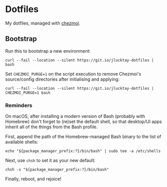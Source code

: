 # Dotfiles

My dotfiles, managed with [chezmoi](https://github.com/twpayne/chezmoi).

## Bootstrap

Run this to bootstrap a new environment:

``` shell
curl --fail --location --silent https://git.io/jlucktay-dotfiles | bash
```

Set `CHEZMOI_PURGE=1` on the script execution to remove Chezmoi's source/config directories after initialising and
applying:

``` shell
curl --fail --location --silent https://git.io/jlucktay-dotfiles | CHEZMOI_PURGE=1 bash
```

### Reminders

On macOS, after installing a modern version of Bash (probably with Homebrew) don't forget to (re)set the default shell, so that desktop/UI apps inherit all of the things from the Bash profile.

First, append the path of the Homebrew-managed Bash binary to the list of available shells:

```
echo "${package_manager_prefix:?}/bin/bash" | sudo tee -a /etc/shells
```

Next, use `chsh` to set it as your new default:

```
chsh -s "${package_manager_prefix:?}/bin/bash"
```

Finally, reboot, and rejoice!

